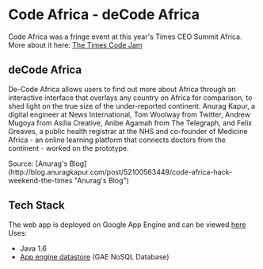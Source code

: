 Code Africa - deCode Africa
===========================

Code Africa was a fringe event at this year's Times CEO Summit Africa. More about it here: [The Times Code Jam](http://www.thetimes.co.uk/tto/public/codeafrica/article3358455.ece "The Times, London")

deCode Africa
-------------
<p>De-Code Africa allows users to find out more about Africa through an interactive interface that overlays any country on Africa for comparison, to shed light on the true size of the under-reported continent. Anurag Kapur, a digital engineer at News International, Tom Woolway from Twitter, Andrew Mugoya from Asilia Creative, Anibe Agamah from The Telegraph, and Felix Greaves, a public health registrar at the NHS and co-founder of Medicine Africa - an online learning platform that connects doctors from the continent - worked on the prototype.</p>
Source: [Anurag's Blog](http://blog.anuragkapur.com/post/52100563449/code-africa-hack-weekend-the-times "Anurag's Blog")

Tech Stack
----------
The web app is deployed on Google App Engine and can be viewed [here](http://thetimescodejam.appspot.com/ "deCode Africa")
Uses:
* Java 1.6
* [App engine datastore](https://developers.google.com/appengine/docs/java/datastore/ "GAE Datastore") (GAE NoSQL Database)
